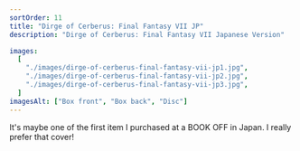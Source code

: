 ```yaml
---
sortOrder: 11
title: "Dirge of Cerberus: Final Fantasy VII JP"
description: "Dirge of Cerberus: Final Fantasy VII Japanese Version"

images:
  [
    "./images/dirge-of-cerberus-final-fantasy-vii-jp1.jpg",
    "./images/dirge-of-cerberus-final-fantasy-vii-jp2.jpg",
    "./images/dirge-of-cerberus-final-fantasy-vii-jp3.jpg",
  ]
imagesAlt: ["Box front", "Box back", "Disc"]
---
```


It's maybe one of the first item I purchased at a BOOK OFF in Japan. I really prefer that cover!
